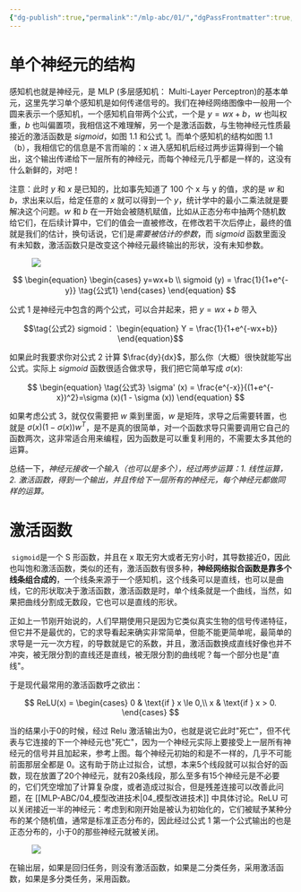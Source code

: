 ```yaml
---
{"dg-publish":true,"permalink":"/mlp-abc/01/","dgPassFrontmatter":true,"created":"2023-08-27T20:40:30.221+08:00","updated":"2023-09-28T20:20:50.138+08:00"}
---
```



# 单个神经元的结构

感知机也就是神经元，是 MLP (多层感知机： Multi-Layer Perceptron)的基本单元，这里先学习单个感知机是如何传递信号的。我们在神经网络图像中一般用一个圆来表示一个感知机，一个感知机自带两个公式，一个是 $y=wx+b$，$w$ 也叫权重，$b$ 也叫偏置项，我相信这不难理解，另一个是激活函数，与生物神经元性质最接近的激活函数是 $sigmoid$，如图 1.1 和公式 1。而单个感知机的结构如图 1.1（b），我相信它的信息是不言而喻的：x 进入感知机后经过两步运算得到一个输出，这个输出传递给下一层所有的神经元，而每个神经元几乎都是一样的，这没有什么新鲜的，对吧！

注意：此时 $y$ 和 $x$ 是已知的，比如事先知道了 100 个 x 与 y 的值，求的是 $w$ 和 $b$，求出来以后，给定任意的 $x$ 就可以得到一个 $y$，统计学中的最小二乘法就是要解决这个问题。$w$ 和 $b$ 在一开始会被随机赋值，比如从正态分布中抽两个随机数给它们，在后续计算中，它们的值会一直被修改，在修改若干次后停止，最终的值就是我们的估计，换句话说，它们是*需要被估计的参数*，而 $sigmoid$ 函数里面没有未知数，激活函数只是改变这个神经元最终输出的形状，没有未知参数。

<figure id="figure3">
<img src="https://s2.loli.net/2023/08/27/3UAEKC6oGN1jDZO.jpg"/>
</figure>

$$
\begin{equation}
    \begin{cases}
        y=wx+b \\
        sigmoid (y) = \frac{1}{1+e^{-y}} \tag{公式1}
    \end{cases}
\end{equation}
$$

公式 1 是神经元中包含的两个公式，可以合并起来，把 $y=wx+b$ 带入

$$\tag{公式2}
sigmoid：
\begin{equation}
    Y = \frac{1}{1+e^{-wx+b}}
\end{equation}$$

如果此时我要求你对公式 2 计算 $\frac{dy}{dx}$，那么你（大概）很快就能写出公式。实际上 $sigmoid$ 函数很适合做求导，我们把它简单写成 $\sigma(x)$:

$$
\begin{equation} \tag{公式3}
    \sigma' (x) = \frac{e^{-x}}{(1+e^{-x})^2}=\sigma (x)(1 - \sigma (x))
\end{equation}
$$

如果考虑公式 3，就仅仅需要把 $w$ 乘到里面，$w$ 是矩阵，求导之后需要转置，也就是 $\sigma(x)(1 - \sigma(x))w^T$，是不是真的很简单，对一个函数求导只需要调用它自己的函数两次，这非常适合用来编程，因为函数是可以重复利用的，不需要太多其他的运算。

总结一下，*神经元接收一个输入（也可以是多个），经过两步运算：1. 线性运算，2. 激活函数，得到一个输出，并且传给下一层所有的神经元，每个神经元都做同样的运算。*

# 激活函数

​ `sigmoid`是一个 S 形函数，并且在 x 取无穷大或者无穷小时，其导数接近0，因此也叫饱和激活函数，类似的还有​，激活函数有很多种，**神经网络拟合函数是靠多个线条组合成的**，一个线条来源于一个感知机，这个线条可以是直线，也可以是曲线，它的形状取决于激活函数，激活函数是​时，单个线条就是一个曲线，当然，如果把曲线分割成无数段，它也可以是直线的形状。

正如上一节刚开始说的，人们早期使用​只是因为它类似真实生物的信号传递特征，但它并不是最优的，它的求导看起来确实非常简单，但能不能更简单呢，最简单的求导是一元一次方程，​的导数就是它的系数，并且，激活函数换成直线好像也并不冲突，被无限分割的直线还是直线，被无限分割的曲线呢？每一个部分也是"直线"。

于是现代最常用的激活函数​呼之欲出：

$$
ReLU(x) =
\begin{cases}
	0 & \text{if } x \le 0,\\
	x & \text{if } x > 0.
\end{cases}
$$

当​的结果小于0的时候，经过 Relu 激活输出为0，也就是说它此时"死亡"，但不代表与它连接的下一个神经元也"死亡"，因为一个神经元实际上要接受上一层所有神经元的信号并且加起来，参考上图。每个神经元初始的​和​是不一样的，几乎不可能前面那层全都是 0。这有助于防止过拟合，试想，本来5个线段就可以拟合好的函数，现在放置了20个神经元，就有20条线段，那么至多有15个神经元是不必要的，它们凭空增加了计算复杂度，或者造成过拟合，但是残差连接可以改善此问题，在 [[MLP-ABC/04_模型改进技术\|04_模型改进技术]] 中具体讨论。ReLU 可以关闭接近一半的神经元：考虑到​和​刚开始是被认为初始化的，它们被赋予某种分布的某个随机值，通常是标准正态分布的，因此经过公式 1 第一个公式输出的​也是正态分布的，​小于0的那些神经元就被关闭。

<figure id="figure3">
<img src="https://s2.loli.net/2023/08/27/EpkSqiLnKWbwQoB.jpg"/>
</figure>

在输出层，如果是回归任务，则没有激活函数，如果是二分类任务，采用​激活函数，如果是多分类任务，采用​函数。